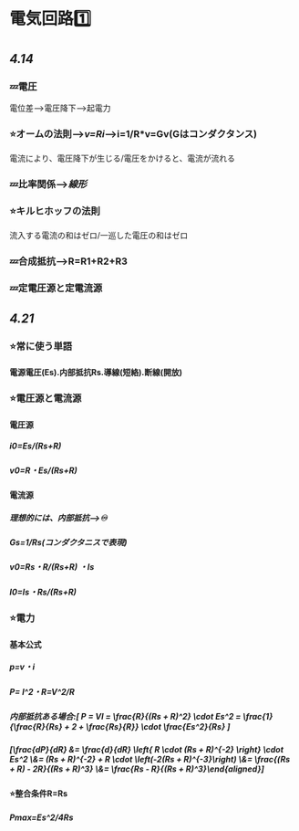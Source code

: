# 電気回路1️⃣
## *4.14*
### 💤電圧
電位差-->電圧降下-->起電力<br>
### ⭐️オームの法則-->*v=Ri*-->i=1/R*v=Gv(Gはコンダクタンス)
電流により、電圧降下が生じる/電圧をかけると、電流が流れる<br>
### 💤比率関係-->*線形*<br>
### ⭐️キルヒホッフの法則
流入する電流の和はゼロ/一巡した電圧の和はゼロ<br>
### 💤合成抵抗-->R=R1+R2+R3
### 💤定電圧源と定電流源
## *4.21*
### ⭐️常に使う単語
#### 電源電圧(Es).内部抵抗Rs.導線(短絡).断線(開放)
### ⭐️電圧源と電流源
#### 電圧源
##### i0=Es/(Rs+R)
##### v0=R・Es/(Rs+R)
#### 電流源
##### 理想的には、内部抵抗-->♾️
##### Gs=1/Rs(コンダクタニスで表現)
##### v0=Rs・R/(Rs+R) ・Is
##### I0=Is・Rs/(Rs+R)
### ⭐️電力
#### 基本公式
##### p=v・i
##### P= I^2・R=V^2/R
##### 内部抵抗ある場合:\[ P = VI = \frac{R}{(Rs + R)^2} \cdot Es^2 = \frac{1}{\frac{R}{Rs} + 2 + \frac{Rs}{R}} \cdot \frac{Es^2}{Rs} \]
##### \[\frac{dP}{dR} &= \frac{d}{dR} \left\{ R \cdot (Rs + R)^{-2} \right\} \cdot Es^2 \\&= (Rs + R)^{-2} + R \cdot \left(-2(Rs + R)^{-3}\right) \\&= \frac{(Rs + R) - 2R}{(Rs + R)^3} \\&= \frac{Rs - R}{(Rs + R)^3}\end{aligned}\]
#### ⭐️整合条件R=Rs
##### Pmax=Es^2/4Rs 